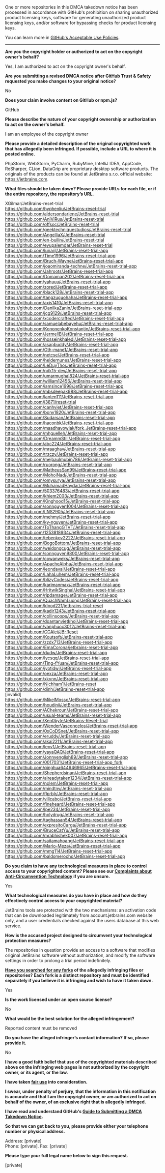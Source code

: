 One or more repositories in this DMCA takedown notice has been processed in accordance with GitHub's prohibition on sharing unauthorized product licensing keys, software for generating unauthorized product licensing keys, and/or software for bypassing checks for product licensing keys.

You can learn more in [GitHub's Acceptable Use Policies](https://docs.github.com/en/github/site-policy/github-acceptable-use-policies).

---

**Are you the copyright holder or authorized to act on the copyright owner's behalf?**  
  
Yes, I am authorized to act on the copyright owner's behalf.  
  
**Are you submitting a revised DMCA notice after GitHub Trust & Safety requested you make changes to your original notice?**  
  
No  
  
**Does your claim involve content on GitHub or npm.js?**  
  
GitHub  
  
**Please describe the nature of your copyright ownership or authorization to act on the owner's behalf.**  
  
I am an employee of the copyright owner  
  
**Please provide a detailed description of the original copyrighted work that has allegedly been infringed. If possible, include a URL to where it is posted online.**  
  
PhpStorm, WebStorm, PyCharm, RubyMine, IntelliJ IDEA, AppCode, ReSharper, CLion, DataGrip are proprietary desktop software products. The originals of the products can be found at JetBrains s.r.o. official website: https://jetbrains.com.  
  
**What files should be taken down? Please provide URLs for each file, or if the entire repository, the repository’s URL.**  
  
XGilmar/JetBrains-reset-trial  
https://github.com/hyphenliu/JetBrains-reset-trial  
https://github.com/aldersondarlene/JetBrains-reset-trial  
https://github.com/AniViRus/JetBrains-reset-trial  
https://github.com/offsoc/JetBrains-reset-trial  
https://github.com/geektechniquestudios/JetBrains-reset-trial  
https://github.com/AngelliaX/JetBrains-reset-trial  
https://github.com/en-builin/JetBrains-reset-trial  
https://github.com/eyupalemdar/JetBrains-reset-trial  
https://github.com/lunarjl/JetBrains-reset-trial-app  
https://github.com/Time1996/JetBrains-reset-trial-app  
https://github.com/Bruch-Wayne/JetBrains-reset-trial-app  
https://github.com/joaomiranda-techne/JetBrains-reset-trial-app  
https://github.com/Jahroots/JetBrains-reset-trial-app  
https://github.com/Domaman202/JetBrains-reset-trial-app  
https://github.com/yahuuu/JetBrains-reset-trial-app  
https://github.com/zored/JetBrains-reset-trial-app  
https://github.com/black128/JetBrains-reset-trial-app  
https://github.com/tangzuguohaha/JetBrains-reset-trial-app  
https://github.com/axis1410/JetBrains-reset-trial-app  
https://github.com/DanilkaZanin/JetBrains-reset-trial-app  
https://github.com/jcg9129/JetBrains-reset-trial-app  
https://github.com/xcodercrafted/JetBrains-reset-trial-app  
https://github.com/samuelabebayehu/JetBrains-reset-trial-app  
https://github.com/KononenkoKonstantin/JetBrains-reset-trial-app  
https://github.com/JermellB/JetBrains-reset-trial-app  
https://github.com/hosseinkhaledi/JetBrains-reset-trial-app  
https://github.com/asapbuddy/JetBrains-reset-trial-app  
https://github.com/Oth-mane1/JetBrains-reset-trial-app  
https://github.com/netcse/JetBrains-reset-trial-app  
https://github.com/heldernunes/JetBrains-reset-trial-app  
https://github.com/LeDuyTho/JetBrains-reset-trial-app  
https://github.com/ndk15-dev/JetBrains-reset-trial-app  
https://github.com/umarmughal824/JetBrains-reset-trial-app  
https://github.com/william12456/JetBrains-reset-trial-app  
https://github.com/iamsince1998/JetBrains-reset-trial-app  
https://github.com/mbsdeepak988/JetBrains-reset-trial-app  
https://github.com/lanten111/JetBrains-reset-trial-app  
https://github.com/i3871/reset-trial  
https://github.com/canhviet/JetBrains-reset-trial-app  
https://github.com/bony1820/JetBrains-reset-trial-app  
https://github.com/Sudarsan/JetBrains-reset-trial-app  
https://github.com/haconbk/JetBrains-reset-trial-app  
https://github.com/maadhavowlak/fork_JetBrains-reset-trial-app  
https://github.com/mhguelleh/JetBrains-reset-trial-app  
https://github.com/DreammStill/JetBrains-reset-trial-app  
https://github.com/abc224/JetBrains-reset-trial-app  
https://github.com/mraaghav/JetBrains-reset-trial-app  
https://github.com/trzczy/JetBrains-reset-trial-app  
https://github.com/mejbaulmubin786/JetBrains-reset-trial-app  
https://github.com/ruorong/JetBrains-reset-trial-app  
https://github.com/MatheusSan99/JetBrains-reset-trial-app  
https://github.com/MohoiNad/JetBrains-reset-trial-app  
https://github.com/omysurya/JetBrains-reset-trial-app  
https://github.com/MuhamadHaydar/JetBrains-reset-trial-app  
https://github.com/503376483/JetBrains-reset-trial-app  
https://github.com/khiem2003/JetBrains-reset-trial-app  
https://github.com/Kinghood15/JetBrains-reset-trial-app  
https://github.com/sonnguyen1004/JetBrains-reset-trial-app  
https://github.com/LNS2905/JetBrains-reset-trial-app  
https://github.com/mehmy/JetBrains-reset-trial-app  
https://github.com/ky-nguyen/JetBrains-reset-trial-app  
https://github.com/ToThangGTVT/JetBrains-reset-trial-app  
https://github.com/1253818934/JetBrains-reset-trial-app  
https://github.com/tebenkov2222/JetBrains-reset-trial-app  
https://github.com/BogoBottom/JetBrains-reset-trial-app  
https://github.com/weidongcug/JetBrains-reset-trial-app  
https://github.com/sonnguyen9800/JetBrains-reset-trial-app  
https://github.com/cowanweks/JetBrains-reset-trial-app  
https://github.com/ApacheAlpha/JetBrains-reset-trial-app  
https://github.com/leondaval/JetBrains-reset-trial-app  
https://github.com/LahaLuhem/JetBrains-reset-trial-app  
https://github.com/blizyCodes/JetBrains-reset-trial-app  
https://github.com/karimanmax/JetBrains-reset-trial-app  
https://github.com/HritwikSinghal/JetBrains-reset-trial-app  
https://github.com/ripdamage/JetBrains-reset-trial-app  
https://github.com/QuachNamLuong/JetBrains-reset-trial-app  
https://github.com/klpod221/jetbrains-trial-reset  
https://github.com/kadir1243/JetBrains-reset-trial-app  
https://github.com/collinsoops/JetBrains-reset-trial-app  
https://github.com/doantanvietkhoi/JetBrains-reset-trial-app  
https://github.com/vanphuoc3012/JetBrains-reset-trial-app  
https://github.com/CGAlei/JB-Reset  
https://github.com/Koutsoft/JetBrains-reset-trial-app  
https://github.com/zzdx713/JetBrains-reset-trial-app  
https://github.com/EmaCorona/jetbrains-reset-trial-app  
https://github.com/dudw/JetBrains-reset-trial-app  
https://github.com/lycsqq/JetBrains-reset-trial-app  
https://github.com/Ting-fYuan/JetBrains-reset-trial-app  
https://github.com/jyotidwi/JetBrains-reset-trial-app  
https://github.com/oexza/JetBrains-reset-trial-app  
https://github.com/xkvnn/JetBrains-reset-trial-app  
https://github.com/Nichham1/JetBrains-reset  
https://github.com/dinh/JetBrains-reset-trial-app  
[invalid]  
https://github.com/MikelMosso/JetBrains-reset-trial-app  
https://github.com/houdinii/JetBrains-reset-trial-app  
https://github.com/AChekroun/JetBrains-reset-trial-app  
https://github.com/usual-teams/JetBrains-reset-trial-app  
https://github.com/Xen0byte/JetBrains-Reset-Trial  
https://github.com/WenderVasconcelos/JetBrains-reset-trial-app  
https://github.com/0xCoDSnet/JetBrains-reset-trial-app  
https://github.com/eruddy/JetBrains-reset-trial-app  
https://github.com/akai2211/JetBrains-reset-trial-app  
https://github.com/leov1/JetBrains-reset-trial-app  
https://github.com/yayaQAQ/JetBrains-reset-trial-app  
https://github.com/Jonnyenglish89/JetBrains-reset-trial-app  
https://github.com/0017031/JetBrains-reset-trial-app_fork  
https://github.com/qinghua644946965/JetBrains-reset-trial-app  
https://github.com/Shepherdsinan/JetBrains-reset-trial-app  
https://github.com/alreadytaken1234/JetBrains-reset-trial-app  
https://github.com/nolem/JetBrains-reset-trial-app  
https://github.com/mindtnv/JetBrains-reset-trial-app  
https://github.com/flprblr/JetBrains-reset-trial-app  
https://github.com/villcabo/JetBrains-reset-trial-app  
https://github.com/fineheard/JetBrains-reset-trial-app  
https://github.com/lpe234/JetBrains-reset-trial-app  
https://github.com/holydrug/JetBrains-reset-trial-app  
https://github.com/taghassan54/JetBrains-reset-trial-app  
https://github.com/expresitoCarga/JetBrains-reset-trial-app  
https://github.com/BruceCatYu/JetBrains-reset-trial-app  
https://github.com/mrabhishek007/JetBrains-reset-trial-app  
https://github.com/saitamahoang/JetBrains-reset-trial-app  
https://github.com/Mario-Meza/JetBrains-reset-trial-app  
https://github.com/mmg114/JetBrains-reset-trial-app  
https://github.com/baldomerocho/JetBrains-reset-trial-app  
  
**Do you claim to have any technological measures in place to control access to your copyrighted content? Please see our <a href="https://docs.github.com/articles/guide-to-submitting-a-dmca-takedown-notice#complaints-about-anti-circumvention-technology">Complaints about Anti-Circumvention Technology</a> if you are unsure.**  
  
Yes  
  
**What technological measures do you have in place and how do they effectively control access to your copyrighted material?**  
  
JetBrains tools are protected with the two mechanisms: an activation code that can be downloaded legitimately from account.jetbrains.com website only, and a user credentials checked against the users database at this web service.  
  
**How is the accused project designed to circumvent your technological protection measures?**  
  
The repositories in question provide an access to a software that modifies original JetBrains software without authorization, and modify the software settings in order to prolong a trial period indefinitely.  
  
**<a href="https://docs.github.com/articles/dmca-takedown-policy#b-what-about-forks-or-whats-a-fork">Have you searched for any forks</a> of the allegedly infringing files or repositories? Each fork is a distinct repository and must be identified separately if you believe it is infringing and wish to have it taken down.**  
  
Yes  
  
**Is the work licensed under an open source license?**  
  
No  
  
**What would be the best solution for the alleged infringement?**  
  
Reported content must be removed  
  
**Do you have the alleged infringer’s contact information? If so, please provide it.**  
  
No  
  
**I have a good faith belief that use of the copyrighted materials described above on the infringing web pages is not authorized by the copyright owner, or its agent, or the law.**  
  
**I have taken <a href="https://www.lumendatabase.org/topics/22">fair use</a> into consideration.**  
  
**I swear, under penalty of perjury, that the information in this notification is accurate and that I am the copyright owner, or am authorized to act on behalf of the owner, of an exclusive right that is allegedly infringed.**  
  
**I have read and understand GitHub's <a href="https://docs.github.com/articles/guide-to-submitting-a-dmca-takedown-notice/">Guide to Submitting a DMCA Takedown Notice</a>.**  
  
**So that we can get back to you, please provide either your telephone number or physical address.**  
  
Address: [private]  
Phone: [private]. Fax: [private]  
  
**Please type your full legal name below to sign this request.**  
  
[private]  
